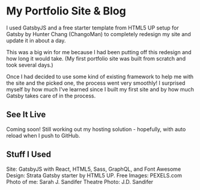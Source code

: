 # My Portfolio Site & Blog
I used GatsbyJS and a free starter template from HTML5 UP setup for Gatsby by Hunter Chang (ChangoMan) to completely redesign my site and update it in about a day.

This was a big win for me because I had been putting off this redesign and how long it would take. (My first portfolio site was built from scratch and took several days.)

Once I had decided to use some kind of existing framework to help me with the site and the picked one, the process went very smoothly! I surprised myself by how much I've learned since I built my first site and by how much Gatsby takes care of in the process.

## See It Live

Coming soon! Still working out my hosting solution - hopefully, with auto reload when I push to GitHub.

## Stuff I Used

Site: GatsbyJS with React, HTML5, Sass, GraphQL, and Font Awesome
Design: Strata Gatsby starter by HTML5 UP.
Free Images: PEXELS.com
Photo of me: Sarah J. Sandifer
Theatre Photo: J.D. Sandifer
